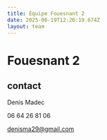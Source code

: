 ```yaml
---
title: Équipe Fouesnant 2
date: 2025-06-19T12:26:19.674Z
layout: team
---
```


# Fouesnant 2



## contact 

Denis Madec

06 64 26 81 06

denisma29@gmail.com

